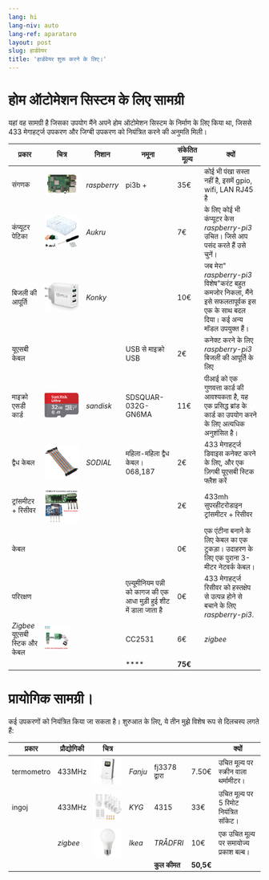 ```yaml
---
lang: hi
lang-niv: auto
lang-ref: aparataro
layout: post
slug: हार्डवेयर
title: 'हार्डवेयर शुरू करने के लिए।'
---
```

   
# होम ऑटोमेशन सिस्टम के लिए सामग्री

यहां वह सामग्री है जिसका उपयोग मैंने अपने होम ऑटोमेशन सिस्टम के निर्माण के लिए किया था, जिससे 433 मेगाहर्ट्ज उपकरण और जिग्बी उपकरण को नियंत्रित करने की अनुमति मिली।

|प्रकार|चित्र|निशान|नमूना|संकेतित मूल्य|क्यों|
| --- | --- | --- | --- | --- | --- | 
|संगणक|![](/public/pi.jpg) | _raspberry_ |pi3b +| 35€ |कोई भी पंखा सस्ता नहीं है, इसमें gpio, wifi, LAN RJ45 है|
|कंप्यूटर पेटिका|![](/public/loĝejo.jpg) | _Aukru_ | | 7€ |के लिए कोई भी कंप्यूटर केस _raspberry-pi3_ उचित। जिसे आप पसंद करते हैं उसे चुनें।|
|बिजली की आपूर्ति|![](/public/elektroprovizo.jpg) | _Konky_ | | 10€ |जब मेरा" _raspberry-pi3_ विशेष"करंट बहुत कमजोर निकला, मैंने इसे सफलतापूर्वक इस एक के साथ बदल दिया। कई अन्य मॉडल उपयुक्त हैं।|
|यूएसबी केबल|  |  |USB से माइक्रो USB| 2€ |कनेक्ट करने के लिए _raspberry-pi3_ बिजली की आपूर्ति के लिए|
|माइक्रो एसडी कार्ड|![](/public/SD.jpg) | _sandisk_ | SDSQUAR-032G-GN6MA | 11€ |पीआई को एक गुणवत्ता कार्ड की आवश्यकता है, यह एक प्रसिद्ध ब्रांड के कार्ड का उपयोग करने के लिए अत्यधिक अनुशंसित है।|
|द्वैध केबल|![](/public/dupont.jpg) | _SODIAL_ |महिला-महिला द्वैध केबल। 068,187| 2€|433 मेगाहर्ट्ज डिवाइस कनेक्ट करने के लिए, और एक ज़िगबी यूएसबी स्टिक फ्लैश करें|
|ट्रांसमीटर + रिसीवर|![](/public/dissendilo-ricevilo-433Mhz.jpg) | || 2€ |433mh सुपरहीटरोडाइन ट्रांसमीटर + रिसीवर|
|केबल| | || 0€ |एक एंटीना बनाने के लिए केबल का एक टुकड़ा। उदाहरण के लिए एक पुराना 3-मीटर नेटवर्क केबल।|
|परिरक्षण| | |एल्यूमीनियम पन्नी को कागज की एक आधा मुड़ी हुई शीट में डाला जाता है| 0€ |433 मेगाहर्ट्ज रिसीवर को हस्तक्षेप से उत्पन्न होने से बचाने के लिए _raspberry-pi3_.|
|  _Zigbee_ यूएसबी स्टिक और केबल|![](/public/cc2531+kablo.jpg) |  | CC2531|6€ | _zigbee_ |
| | | | **** | **75€** | 



# प्रायोगिक सामग्री।

कई उपकरणों को नियंत्रित किया जा सकता है। शुरुआत के लिए, ये तीन मुझे विशेष रूप से दिलचस्प लगते हैं:

|प्रकार|प्रौद्योगिकी|चित्र||||क्यों|
| --- | --- | --- | --- | --- | --- | --- |
| termometro |433MHz| ![](/public/fanju.jpeg)| _Fanju_ |fj3378 द्वारा| 7.50€|उचित मूल्य पर स्क्रीन वाला थर्मामीटर।|
| ingoj |433MHz|![](/public/KYG.jpg)| _KYG_ | 4315 | 33€ |उचित मूल्य पर 5 रिमोट नियंत्रित सॉकेट।|
|| _zigbee_ |![](/public/tradfri.jpg)| _Ikea_ | _TRÅDFRI_| 10€ |एक उचित मूल्य पर समायोज्य प्रकाश बल्ब।|
| | | | | **कुल कीमत** | **50,5€** | |

